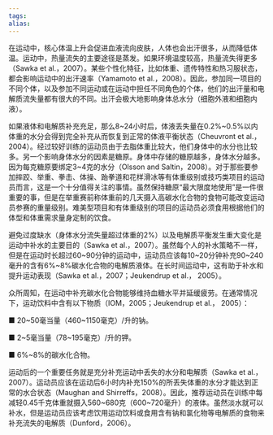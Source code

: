 ```yaml
---
tags: 
alias:
---
```


在运动中，核心体温上升会促进血液流向皮肤，人体也会出汗很多，从而降低体温。运动中，热量流失的主要途径是蒸发。如果环境温度较高，热量流失得更多（Sawka et al.，2007）。某些个性化特征，比如体重、遗传特性和热习服状态，都会影响运动中的出汗速率（Yamamoto et al.，2008）。因此，参加同一项目的不同个体，以及参加不同运动或在运动中担任不同角色的个体，他们的出汗量和电解质流失量都有很大的不同。出汗会极大地影响身体总水分（细胞外液和细胞内液）。

如果液体和电解质补充充足，那么8~24小时后，体液丢失量在0.2%~0.5%以内体重的水分会得到完全补充从而恢复到正常的体液平衡状态（Cheuvront et al.，2004）。经过较好训练的运动员由于去脂体重比较大，他们身体中的水分也比较多。另一个影响身体水分的因素是糖原。身体中存储的糖原越多，身体水分越多。因为每克糖原要绑定3~4克的水分（Olsson and Saltin，2008）。对于那些要参加摔跤、举重、拳击、体操、跆拳道和花样滑冰等有体重级别或技巧类项目的运动员而言，这是一个十分值得关注的事情。虽然保持糖原“最大限度地使用”是一件很重要的事，但是在举重赛前称体重前的几天摄入高碳水化合物的食物可能改变运动员参赛的重量级别。难美型项目和有体重级别的项目的运动员必须食用根据他们的体型和体重需求量身定制的饮食。

避免过度缺水（身体水分流失量超过体重的2%）以及电解质平衡发生重大变化是运动中补水的主要目的（Sawka et al.，2007）。虽然每个人的补水策略不一样，但是在运动时长超过60~90分钟的运动中，运动员应该每10~20分钟补充90~240毫升的含有6%~8%碳水化合物的电解质液体。在长时间运动中，这有助于补水和提升运动表现（Sawka et al.，2007；Jeukendrup et al.， 2005）。

众所周知，在运动中补充碳水化合物能够维持血糖水平并延缓疲劳。在通常情况下，运动饮料中含有以下物质（IOM，2005；Jeukendrup et al.， 2005）：

■ 20~50毫当量（460~1150毫克）/升的钠。

■ 2~5毫当量（78~195毫克）/升的钾。

■ 6%~8%的碳水化合物。

运动后的一个重要任务就是充分补充运动中丢失的水分和电解质（Sawka et al.，2007）。运动员应该在运动后6小时内补充150%的所丢失体重的水分才能达到正常的水合状态（Maughan and Shirreffs，2008）。因此，推荐运动员在训练中每减轻0.45千克体重就摄入560~680克（600~720毫升）的液体。虽然淡水就可以补水，但是运动员应该考虑饮用运动饮料或食用含有钠和氯化物等电解质的食物来补充流失的电解质（Dunford，2006）。
